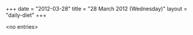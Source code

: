 +++
date = "2012-03-28"
title = "28 March 2012 (Wednesday)"
layout = "daily-diet"
+++


\<no entries\>

